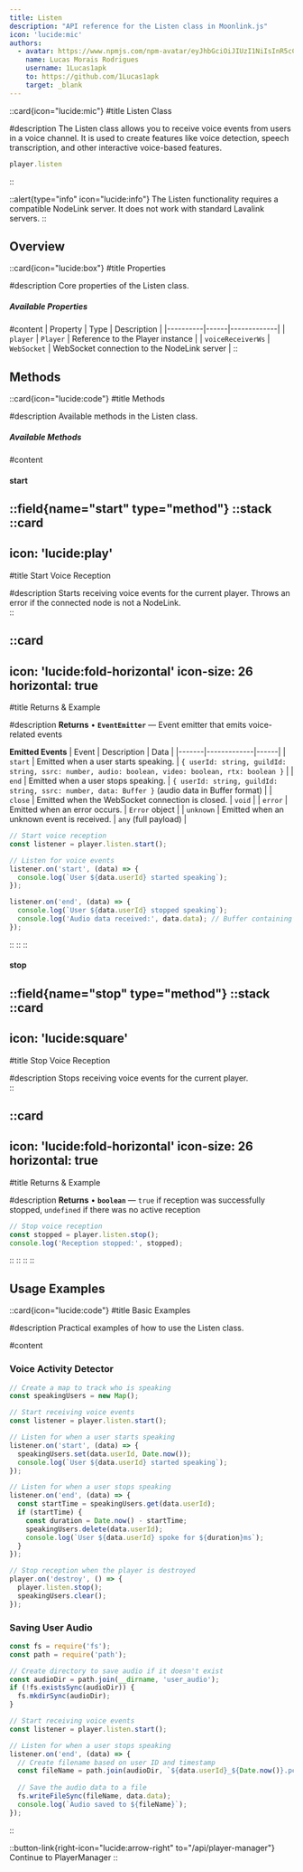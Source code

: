 ```yaml
---
title: Listen
description: "API reference for the Listen class in Moonlink.js"
icon: 'lucide:mic'
authors:
  - avatar: https://www.npmjs.com/npm-avatar/eyJhbGciOiJIUzI1NiIsInR5cCI6IkpXVCJ9.eyJhdmF0YXJVUkwiOiJodHRwczovL3MuZ3JhdmF0YXIuY29tL2F2YXRhci9hNmE5NDVhYjJiNzk1MjcyNzVjN2IwMWEyNWM1YzQ2NT9zaXplPTQ5NiZkZWZhdWx0PXJldHJvIn0.5hP6oyShhR-UWUi6KF-lA0cWmE_BJjvIFAwkYCGEZNo
    name: Lucas Morais Rodrigues
    username: 1Lucas1apk
    to: https://github.com/1Lucas1apk
    target: _blank
---
```


<branch version="1.0.x">

::card{icon="lucide:mic"}
#title
Listen Class

#description
The Listen class allows you to receive voice events from users in a voice channel. It is used to create features like voice detection, speech transcription, and other interactive voice-based features.
<br>
```js
player.listen
```
::

::alert{type="info" icon="lucide:info"}
The Listen functionality requires a compatible NodeLink server. It does not work with standard Lavalink servers.
::

## Overview

::card{icon="lucide:box"}
#title
Properties

#description
Core properties of the Listen class.
<br>
<h5>Available Properties</h5>

#content
| Property | Type | Description |
|----------|------|-------------|
| `player` | `Player` | Reference to the Player instance |
| `voiceReceiverWs` | `WebSocket` | WebSocket connection to the NodeLink server |
::

## Methods

::card{icon="lucide:code"}
#title
Methods

#description
Available methods in the Listen class.
<br>
<h5>Available Methods</h5>

#content
#### start
::field{name="start" type="method"}
::stack
  ::card
  ---
  icon: 'lucide:play'
  ---
  #title
  Start Voice Reception

  #description
  Starts receiving voice events for the current player. Throws an error if the connected node is not a NodeLink.
  <br>
  ::

  ::card
  ---
  icon: 'lucide:fold-horizontal'
  icon-size: 26
  horizontal: true
  ---
  #title
  Returns & Example

  #description
  **Returns**
  • **`EventEmitter`** — Event emitter that emits voice-related events

  **Emitted Events**
  | Event | Description | Data |
  |-------|-------------|------|
  | `start` | Emitted when a user starts speaking. | `{ userId: string, guildId: string, ssrc: number, audio: boolean, video: boolean, rtx: boolean }` |
  | `end` | Emitted when a user stops speaking. | `{ userId: string, guildId: string, ssrc: number, data: Buffer }` (audio data in Buffer format) |
  | `close` | Emitted when the WebSocket connection is closed. | `void` |
  | `error` | Emitted when an error occurs. | `Error` object |
  | `unknown` | Emitted when an unknown event is received. | `any` (full payload) |

```js
// Start voice reception
const listener = player.listen.start();

// Listen for voice events
listener.on('start', (data) => {
  console.log(`User ${data.userId} started speaking`);
});

listener.on('end', (data) => {
  console.log(`User ${data.userId} stopped speaking`);
  console.log('Audio data received:', data.data); // Buffer containing audio data
});
```
  ::
::
::

#### stop
::field{name="stop" type="method"}
::stack
  ::card
  ---
  icon: 'lucide:square'
  ---
  #title
  Stop Voice Reception

  #description
  Stops receiving voice events for the current player.
  <br>
  ::

  ::card
  ---
  icon: 'lucide:fold-horizontal'
  icon-size: 26
  horizontal: true
  ---
  #title
  Returns & Example

  #description
  **Returns**
  • **`boolean`** — `true` if reception was successfully stopped, `undefined` if there was no active reception

```js
// Stop voice reception
const stopped = player.listen.stop();
console.log('Reception stopped:', stopped);
```
  ::
::
::
::

## Usage Examples

::card{icon="lucide:code"}
#title
Basic Examples

#description
Practical examples of how to use the Listen class.

#content
### Voice Activity Detector

```js
// Create a map to track who is speaking
const speakingUsers = new Map();

// Start receiving voice events
const listener = player.listen.start();

// Listen for when a user starts speaking
listener.on('start', (data) => {
  speakingUsers.set(data.userId, Date.now());
  console.log(`User ${data.userId} started speaking`);
});

// Listen for when a user stops speaking
listener.on('end', (data) => {
  const startTime = speakingUsers.get(data.userId);
  if (startTime) {
    const duration = Date.now() - startTime;
    speakingUsers.delete(data.userId);
    console.log(`User ${data.userId} spoke for ${duration}ms`);
  }
});

// Stop reception when the player is destroyed
player.on('destroy', () => {
  player.listen.stop();
  speakingUsers.clear();
});
```

### Saving User Audio

```js
const fs = require('fs');
const path = require('path');

// Create directory to save audio if it doesn't exist
const audioDir = path.join(__dirname, 'user_audio');
if (!fs.existsSync(audioDir)) {
  fs.mkdirSync(audioDir);
}

// Start receiving voice events
const listener = player.listen.start();

// Listen for when a user stops speaking
listener.on('end', (data) => {
  // Create filename based on user ID and timestamp
  const fileName = path.join(audioDir, `${data.userId}_${Date.now()}.pcm`);
  
  // Save the audio data to a file
  fs.writeFileSync(fileName, data.data);
  console.log(`Audio saved to ${fileName}`);
});
```
::

::button-link{right-icon="lucide:arrow-right" to="/api/player-manager"}
  Continue to PlayerManager
:: 
